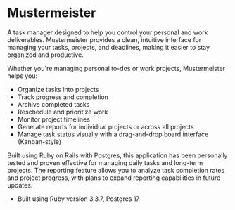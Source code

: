 # Mustermeister

A task manager designed to help you control your personal and work deliverables. Mustermeister provides a clean, intuitive interface for managing your tasks, projects, and deadlines, making it easier to stay organized and productive.

Whether you're managing personal to-dos or work projects, Mustermeister helps you:
- Organize tasks into projects
- Track progress and completion
- Archive completed tasks
- Reschedule and prioritize work
- Monitor project timelines
- Generate reports for individual projects or across all projects
- Manage task status visually with a drag-and-drop board interface (Kanban-style)

Built using Ruby on Rails with Postgres, this application has been personally tested and proven effective for managing daily tasks and long-term projects. The reporting feature allows you to analyze task completion rates and project progress, with plans to expand reporting capabilities in future updates.

* Built using Ruby version 3.3.7, Postgres 17

